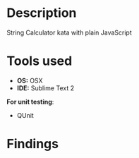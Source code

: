 # Description
String Calculator kata with plain JavaScript

# Tools used

- **OS:** OSX
- **IDE:** Sublime Text 2

**For unit testing**: 

- QUnit

# Findings